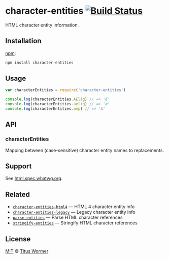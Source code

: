 # character-entities [![Build Status][travis-badge]][travis]

HTML character entity information.

## Installation

[npm][]:

```bash
npm install character-entities
```

## Usage

```js
var characterEntities = require('character-entities')

console.log(characterEntities.AElig) // => 'Æ'
console.log(characterEntities.aelig) // => 'æ'
console.log(characterEntities.amp) // => '&'
```

## API

### characterEntities

Mapping between (case-sensitive) character entity names to replacements.

## Support

See [html.spec.whatwg.org][html].

## Related

*   [`character-entities-html4`](https://github.com/wooorm/character-entities-html4)
    — HTML 4 character entity info
*   [`character-entities-legacy`](https://github.com/wooorm/character-entities-legacy)
    — Legacy character entity info
*   [`parse-entities`](https://github.com/wooorm/parse-entities)
    — Parse HTML character references
*   [`stringify-entities`](https://github.com/wooorm/stringify-entities)
    — Stringify HTML character references

## License

[MIT][license] © [Titus Wormer][author]

<!-- Definitions -->

[travis-badge]: https://img.shields.io/travis/wooorm/character-entities.svg

[travis]: https://travis-ci.org/wooorm/character-entities

[npm]: https://docs.npmjs.com/cli/install

[license]: LICENSE

[author]: http://wooorm.com

[html]: https://html.spec.whatwg.org/multipage/syntax.html#named-character-references
